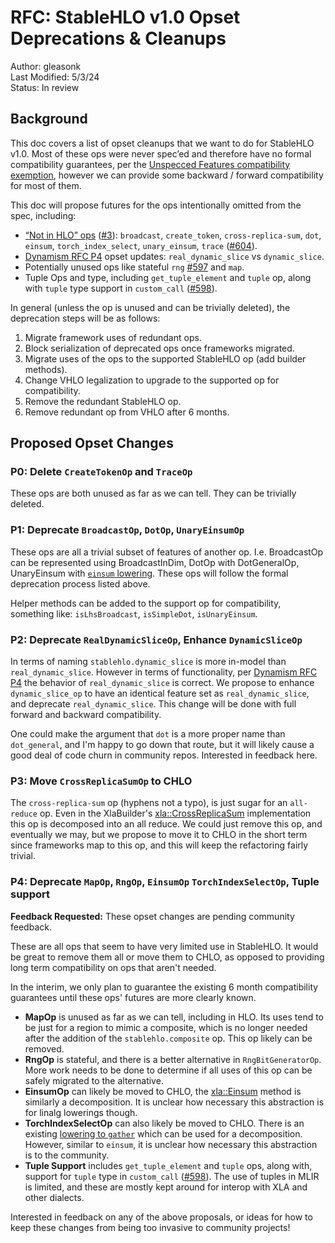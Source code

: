 # RFC: StableHLO v1.0 Opset Deprecations & Cleanups

Author: gleasonk<br/>
Last Modified: 5/3/24<br/>
Status: In review<br/>

## Background

This doc covers a list of opset cleanups that we want to do for StableHLO v1.0.
Most of these ops were never spec’ed and therefore have no formal compatibility
guarantees, per the [Unspecced Features compatibility exemption][compat-out-of-scope],
however we can provide some backward / forward compatibility for most of them.

This doc will propose futures for the ops intentionally omitted from the spec,
including:

- [“Not in HLO” ops][not-in-HLO] ([#3](https://github.com/openxla/stablehlo/issues/3)):
`broadcast`, `create_token`, `cross-replica-sum`, `dot`, `einsum`,
`torch_index_select`, `unary_einsum`, `trace` ([#604](https://github.com/openxla/stablehlo/issues/604)).
- [Dynamism RFC P4](https://github.com/openxla/stablehlo/blob/main/rfcs/20230704-dynamism-101.md#p4)
opset updates: `real_dynamic_slice` vs `dynamic_slice`.
- Potentially unused ops like stateful `rng` [#597](https://github.com/openxla/stablehlo/issues/597)
and `map`.
- Tuple Ops and type, including `get_tuple_element` and `tuple` op, along with
`tuple` type support in `custom_call` ([#598](https://github.com/openxla/stablehlo/issues/598)).

In general (unless the op is unused and can be trivially deleted), the
deprecation steps will be as follows:

1. Migrate framework uses of redundant ops.
1. Block serialization of deprecated ops once frameworks migrated.
1. Migrate uses of the ops to the supported StableHLO op (add builder methods).
1. Change VHLO legalization to upgrade to the supported op for compatibility.
1. Remove the redundant StableHLO op.
1. Remove redundant op from VHLO after 6 months.

## Proposed Opset Changes

### P0: Delete `CreateTokenOp` and `TraceOp`

These ops are both unused as far as we can tell. They can be trivially deleted.

### P1: Deprecate `BroadcastOp`, `DotOp`, `UnaryEinsumOp`

These ops are all a trivial subset of features of another op. I.e. BroadcastOp
can be represented using BroadcastInDim, DotOp with DotGeneralOp, UnaryEinsum
with [`einsum` lowering][einsum-lowering].
These ops will follow the formal deprecation process listed above.

Helper methods can be added to the support op for compatibility, something like:
`isLhsBroadcast`, `isSimpleDot`, `isUnaryEinsum`.

### P2: Deprecate `RealDynamicSliceOp`, Enhance `DynamicSliceOp`

In terms of naming `stablehlo.dynamic_slice` is more in-model than
`real_dynamic_slice`. However in terms of functionality, per
[Dynamism RFC P4](https://github.com/openxla/stablehlo/blob/main/rfcs/20230704-dynamism-101.md#p4)
the behavior of `real_dynamic_slice` is correct. We propose to enhance
`dynamic_slice_op` to have an identical feature set as `real_dynamic_slice`, and
deprecate `real_dynamic_slice`. This change will be done with full
forward and backward compatibility.

One could make the argument that `dot` is a more proper name than `dot_general`,
and I'm happy to go down that route, but it will likely cause a good deal of
code churn in community repos. Interested in feedback here.

### P3: Move `CrossReplicaSumOp` to CHLO

The `cross-replica-sum` op  (hyphens not a typo), is just sugar for an
`all-reduce` op. Even in the XlaBuilder's [xla::CrossReplicaSum][CRS]
implementation this op is decomposed into an all reduce. We could just remove
this op, and eventually we may, but we propose to move it to CHLO in the short
term since frameworks map to this op, and this will keep the refactoring fairly
trivial.

### P4: Deprecate `MapOp`, `RngOp`, `EinsumOp` `TorchIndexSelectOp`, Tuple support

**Feedback Requested:** These opset changes are pending community feedback.

These are all ops that seem to have very limited use in StableHLO. It would be
great to remove them all or move them to CHLO, as opposed to providing long term
compatibility on ops that aren't needed.

In the interim, we only plan to guarantee the existing 6 month compatibility
guarantees until these ops' futures are more clearly known.

- **MapOp** is unused as far as we can tell, including in HLO. Its uses tend to
be just for a region to mimic a composite, which is no longer needed after the
addition of the `stablehlo.composite` op. This op likely can be removed.
- **RngOp** is stateful, and there is a better alternative in
`RngBitGeneratorOp`. More work needs to be done to determine if all uses of this
op can be safely migrated to the alternative.
- **EinsumOp** can likely be moved to CHLO, the [xla::Einsum][einsum] method is
similarly a decomposition. It is unclear how necessary this abstraction is for
linalg lowerings though.
- **TorchIndexSelectOp** can also likely be moved to CHLO. There is an existing
[lowering to `gather`][torch-index-select] which can be used for a
decomposition. However, similar to `einsum`, it is unclear how necessary this
abstraction is to the community.
- **Tuple Support** includes `get_tuple_element` and `tuple` ops, along with,
support for `tuple` type in `custom_call` ([#598](https://github.com/openxla/stablehlo/issues/598)).
The use of tuples in MLIR is limited, and these are mostly kept around for
interop with XLA and other dialects.

Interested in feedback on any of the above proposals, or ideas for how to keep
these changes from being too invasive to community projects!

[compat-out-of-scope]: https://github.com/openxla/stablehlo/blob/main/docs/compatibility.md#out-of-scope
[not-in-HLO]: https://github.com/openxla/stablehlo/blob/main/docs/spec.md#:~:text=%22Not%20in%20HLO%22,-category%20of%20StableHLO
[CRS]: https://github.com/openxla/xla/blob/6cc24d8548094b3fc94dacc569fc6959227ae28b/xla/client/xla_builder.cc#L3619
[einsum]: https://github.com/openxla/xla/blob/8371ea90202d9ca1cb1148237a1a1ef3620b354a/xla/client/lib/matrix.cc#L386
[einsum-lowering]: https://github.com/openxla/xla/blob/6cc24d8548094b3fc94dacc569fc6959227ae28b/xla/mlir_hlo/mhlo/IR/mhlo_canonicalize.td#L30
[torch-index-select]: https://github.com/openxla/xla/blob/8371ea90202d9ca1cb1148237a1a1ef3620b354a/xla/mlir_hlo/mhlo/transforms/legalize_torch_index_select_to_gather/legalize_torch_index_select_to_gather.cc#L45
